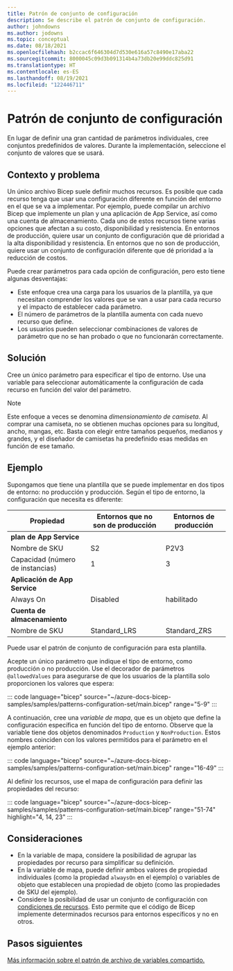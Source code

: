 ```yaml
---
title: Patrón de conjunto de configuración
description: Se describe el patrón de conjunto de configuración.
author: johndowns
ms.author: jodowns
ms.topic: conceptual
ms.date: 08/18/2021
ms.openlocfilehash: b2ccac6f646304d7d530e616a57c8490e17aba22
ms.sourcegitcommit: 8000045c09d3b091314b4a73db20e99ddc825d91
ms.translationtype: HT
ms.contentlocale: es-ES
ms.lasthandoff: 08/19/2021
ms.locfileid: "122446711"
---
```

# <a name="configuration-set-pattern"></a>Patrón de conjunto de configuración

En lugar de definir una gran cantidad de parámetros individuales, cree conjuntos predefinidos de valores. Durante la implementación, seleccione el conjunto de valores que se usará.

## <a name="context-and-problem"></a>Contexto y problema

Un único archivo Bicep suele definir muchos recursos. Es posible que cada recurso tenga que usar una configuración diferente en función del entorno en el que se va a implementar. Por ejemplo, puede compilar un archivo Bicep que implemente un plan y una aplicación de App Service, así como una cuenta de almacenamiento. Cada uno de estos recursos tiene varias opciones que afectan a su costo, disponibilidad y resistencia. En entornos de producción, quiere usar un conjunto de configuración que dé prioridad a la alta disponibilidad y resistencia. En entornos que no son de producción, quiere usar un conjunto de configuración diferente que dé prioridad a la reducción de costos.

Puede crear parámetros para cada opción de configuración, pero esto tiene algunas desventajas:

- Este enfoque crea una carga para los usuarios de la plantilla, ya que necesitan comprender los valores que se van a usar para cada recurso y el impacto de establecer cada parámetro.
- El número de parámetros de la plantilla aumenta con cada nuevo recurso que define.
- Los usuarios pueden seleccionar combinaciones de valores de parámetro que no se han probado o que no funcionarán correctamente.

## <a name="solution"></a>Solución

Cree un único parámetro para especificar el tipo de entorno. Use una variable para seleccionar automáticamente la configuración de cada recurso en función del valor del parámetro.

> [!NOTE]
> Este enfoque a veces se denomina _dimensionamiento de camiseta_. Al comprar una camiseta, no se obtienen muchas opciones para su longitud, ancho, mangas, etc. Basta con elegir entre tamaños pequeños, medianos y grandes, y el diseñador de camisetas ha predefinido esas medidas en función de ese tamaño.

## <a name="example"></a>Ejemplo

Supongamos que tiene una plantilla que se puede implementar en dos tipos de entorno: no producción y producción. Según el tipo de entorno, la configuración que necesita es diferente:

| Propiedad | Entornos que no son de producción | Entornos de producción |
|-|-|-|
| **plan de App Service** |
| Nombre de SKU | S2 | P2V3 |
| Capacidad (número de instancias) | 1 | 3 |
| **Aplicación de App Service** |
| Always On | Disabled | habilitado |
| **Cuenta de almacenamiento** |
| Nombre de SKU | Standard_LRS | Standard_ZRS |

Puede usar el patrón de conjunto de configuración para esta plantilla.

Acepte un único parámetro que indique el tipo de entorno, como producción o no producción. Use el decorador de parámetros `@allowedValues` para asegurarse de que los usuarios de la plantilla solo proporcionen los valores que espera:

::: code language="bicep" source="~/azure-docs-bicep-samples/samples/patterns-configuration-set/main.bicep" range="5-9" :::

A continuación, cree una _variable de mapa_, que es un objeto que define la configuración específica en función del tipo de entorno. Observe que la variable tiene dos objetos denominados `Production` y `NonProduction`. Estos nombres coinciden con los valores permitidos para el parámetro en el ejemplo anterior:

::: code language="bicep" source="~/azure-docs-bicep-samples/samples/patterns-configuration-set/main.bicep" range="16-49" :::

Al definir los recursos, use el mapa de configuración para definir las propiedades del recurso:

::: code language="bicep" source="~/azure-docs-bicep-samples/samples/patterns-configuration-set/main.bicep" range="51-74" highlight="4, 14, 23" :::

## <a name="considerations"></a>Consideraciones

- En la variable de mapa, considere la posibilidad de agrupar las propiedades por recurso para simplificar su definición.
- En la variable de mapa, puede definir ambos valores de propiedad individuales (como la propiedad `alwaysOn` en el ejemplo) o variables de objeto que establecen una propiedad de objeto (como las propiedades de SKU del ejemplo).
- Considere la posibilidad de usar un conjunto de configuración con [condiciones de recursos](conditional-resource-deployment.md). Esto permite que el código de Bicep implemente determinados recursos para entornos específicos y no en otros.

## <a name="next-steps"></a>Pasos siguientes

[Más información sobre el patrón de archivo de variables compartido.](patterns-shared-variable-file.md)
